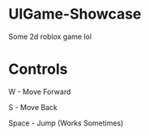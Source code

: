 # UIGame-Showcase
Some 2d roblox game lol

# Controls
W - Move Forward


S - Move Back


Space - Jump (Works Sometimes)
